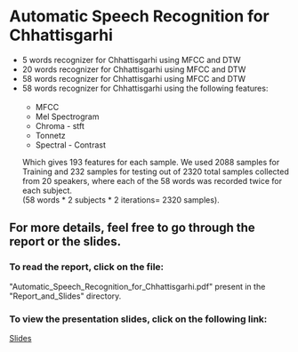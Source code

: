 # Automatic Speech Recognition for Chhattisgarhi
<ul>
  <li>5 words recognizer for Chhattisgarhi using MFCC and DTW</li>
  <li>20 words recognizer for Chhattisgarhi using MFCC and DTW</li>
  <li>58 words recognizer for Chhattisgarhi using MFCC and DTW</li>
  <li>58 words recognizer for Chhattisgarhi using the following features:
    <br>
    <br>
   <ul>
      <li>MFCC</li>
      <li>Mel Spectrogram</li>
      <li>Chroma - stft</li>
      <li>Tonnetz</li>
      <li>Spectral - Contrast</li>
   </ul>
    
   Which gives 193 features for each sample. We used 2088 samples for Training and 232 samples for testing out of 2320 total samples        collected from 20 speakers, where each of the 58 words was recorded twice for each subject.<br>
   (58 words * 2 subjects * 2 iterations= 2320 samples).
</li>
</ul>

## For more details, feel free to go through the report or the slides.
### To read the report, click on the file:<br>
"Automatic_Speech_Recognition_for_Chhattisgarhi.pdf"
present in the "Report_and_Slides" directory.

### To view the presentation slides, click on the following link: <br>
<a href="https://mayank-kumar-giri.github.io/Automatic-Speech-Recognition-for-Chhattisgarhi/Report_and_Slides/Slides-ASR-for-Chhattisgarhi.html">Slides</a>
